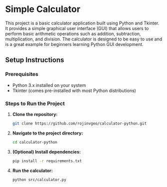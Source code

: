 # Simple Calculator

This project is a basic calculator application built using Python and Tkinter. It provides a simple graphical user interface (GUI) that allows users to perform basic arithmetic operations such as addition, subtraction, multiplication, and division. The calculator is designed to be easy to use and is a great example for beginners learning Python GUI development.

## Setup Instructions

### Prerequisites

- Python 3.x installed on your system
- Tkinter (comes pre-installed with most Python distributions)

### Steps to Run the Project

1. **Clone the repository:**
    ```bash
    git clone https://github.com/rojinvgeo/calculator-python.git
    ```

2. **Navigate to the project directory:**
    ```bash
    cd calculator-python
    ```

3. **(Optional) Install dependencies:**
    ```bash
    pip install -r requirements.txt
    ```

4. **Run the calculator:**
    ```bash
    python src/calculator.py
    ```


